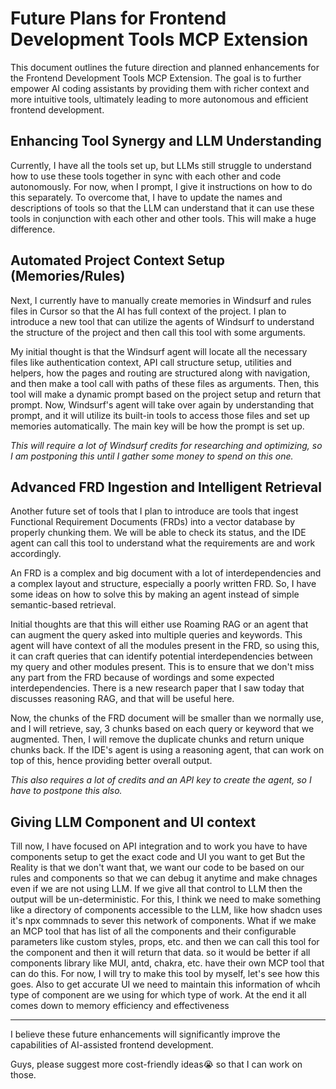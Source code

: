 # Future Plans for Frontend Development Tools MCP Extension

This document outlines the future direction and planned enhancements for the Frontend Development Tools MCP Extension. The goal is to further empower AI coding assistants by providing them with richer context and more intuitive tools, ultimately leading to more autonomous and efficient frontend development.

## Enhancing Tool Synergy and LLM Understanding

Currently, I have all the tools set up, but LLMs still struggle to understand how to use these tools together in sync with each other and code autonomously. For now, when I prompt, I give it instructions on how to do this separately. To overcome that, I have to update the names and descriptions of tools so that the LLM can understand that it can use these tools in conjunction with each other and other tools. This will make a huge difference.

## Automated Project Context Setup (Memories/Rules)

Next, I currently have to manually create memories in Windsurf and rules files in Cursor so that the AI has full context of the project. I plan to introduce a new tool that can utilize the agents of Windsurf to understand the structure of the project and then call this tool with some arguments.

My initial thought is that the Windsurf agent will locate all the necessary files like authentication context, API call structure setup, utilities and helpers, how the pages and routing are structured along with navigation, and then make a tool call with paths of these files as arguments. Then, this tool will make a dynamic prompt based on the project setup and return that prompt. Now, Windsurf's agent will take over again by understanding that prompt, and it will utilize its built-in tools to access those files and set up memories automatically. The main key will be how the prompt is set up.

*This will require a lot of Windsurf credits for researching and optimizing, so I am postponing this until I gather some money to spend on this one.*

## Advanced FRD Ingestion and Intelligent Retrieval

Another future set of tools that I plan to introduce are tools that ingest Functional Requirement Documents (FRDs) into a vector database by properly chunking them. We will be able to check its status, and the IDE agent can call this tool to understand what the requirements are and work accordingly.

An FRD is a complex and big document with a lot of interdependencies and a complex layout and structure, especially a poorly written FRD. So, I have some ideas on how to solve this by making an agent instead of simple semantic-based retrieval.

Initial thoughts are that this will either use Roaming RAG or an agent that can augment the query asked into multiple queries and keywords. This agent will have context of all the modules present in the FRD, so using this, it can craft queries that can identify potential interdependencies between my query and other modules present. This is to ensure that we don't miss any part from the FRD because of wordings and some expected interdependencies. There is a new research paper that I saw today that discusses reasoning RAG, and that will be useful here.

Now, the chunks of the FRD document will be smaller than we normally use, and I will retrieve, say, 3 chunks based on each query or keyword that we augmented. Then, I will remove the duplicate chunks and return unique chunks back. If the IDE's agent is using a reasoning agent, that can work on top of this, hence providing better overall output.

*This also requires a lot of credits and an API key to create the agent, so I have to postpone this also.*

## Giving LLM Component and UI context

Till now, I have focused on API integration and to work you have to have components setup to get the exact code and UI you want to get But the Reality is that we don't want that, we want our code to be based on our rules and components so that we can debug it anytime and make chnages even if we are not using LLM. If we give all that control to LLM then the output will be un-deterministic. For this, I think we need to make something like a directory of components accessible to the LLM, like how shadcn uses it's npx commnads to sever this network of components. What if we make an MCP tool that has list of all the components and their configurable parameters like custom styles, props, etc. and then we can call this tool for the component and then it will return that data. so it would be better if all components library like MUI, antd, chakra, etc. have their own MCP tool that can do this. For now, I will try to make this tool by myself, let's see how this goes. Also to get accurate UI we need to maintain this information of whcih type of component are we using for which type of work. At the end it all comes down to memory efficiency and effectiveness

---

I believe these future enhancements will significantly improve the capabilities of AI-assisted frontend development.

Guys, please suggest more cost-friendly ideas😭 so that I can work on those.


